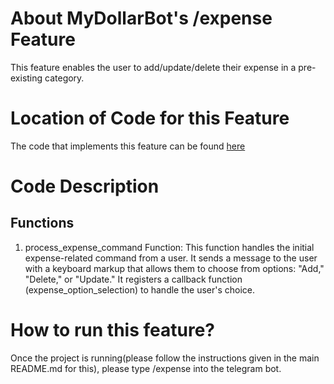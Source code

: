 # About MyDollarBot's /expense Feature
This feature enables the user to add/update/delete their expense in a pre-existing category.

# Location of Code for this Feature
The code that implements this feature can be found [here](https://github.com/ebanigogia/dollar_bot/blob/main/code/expense.py)

# Code Description
## Functions

1. process_expense_command Function:
This function handles the initial expense-related command from a user.
It sends a message to the user with a keyboard markup that allows them to choose from options: "Add," "Delete," or "Update."
It registers a callback function (expense_option_selection) to handle the user's choice.

# How to run this feature?
Once the project is running(please follow the instructions given in the main README.md for this), please type /expense into the telegram bot.

